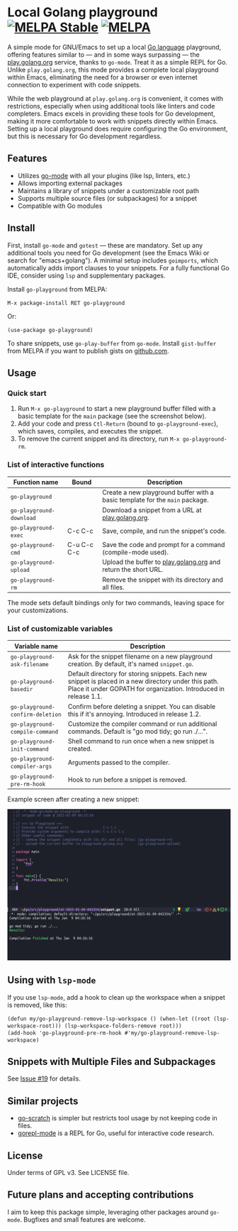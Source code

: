 <!--*- mode:markdown;mode:orgtbl;fill-column:99 -*-->
# Local Golang playground [![MELPA Stable](https://stable.melpa.org/packages/go-playground-badge.svg)](https://stable.melpa.org/#/go-playground) [![MELPA](http://melpa.org/packages/go-playground-badge.svg)](http://melpa.org/#/go-playground)

A simple mode for GNU/Emacs to set up a local [Go language](http://go.dev) playground, offering
features similar to — and in some ways surpassing — the [play.golang.org](http://play.golang.org)
service, thanks to `go-mode`. Treat it as a simple REPL for Go. Unlike `play.golang.org`, this mode
provides a complete local playground within Emacs, eliminating the need for a browser or even
internet connection to experiment with code snippets.

While the web playground at `play.golang.org` is convenient, it comes with restrictions, especially
when using additional tools like linters and code completers. Emacs excels in providing these
tools for Go development, making it more comfortable to work with snippets directly within Emacs.
Setting up a local playground does require configuring the Go environment, but this is necessary
for Go development regardless.

## Features
- Utilizes [go-mode](https://github.com/dominikh/go-mode.el) with all your plugins (like lsp,
  linters, etc.)
- Allows importing external packages
- Maintains a library of snippets under a customizable root path
- Supports multiple source files (or subpackages) for a snippet
- Compatible with Go modules

## Install
First, install `go-mode` and `gotest` — these are mandatory. Set up any additional tools you need for
Go development (see the Emacs Wiki or search for "emacs+golang"). A minimal setup includes
`goimports`, which automatically adds import clauses to your snippets. For a fully functional Go
IDE, consider using `lsp` and supplementary packages.

Install `go-playground` from MELPA:

	M-x package-install RET go-playground

Or:

```
(use-package go-playground)
```

To share snippets, use `go-play-buffer` from `go-mode`. Install `gist-buffer` from MELPA if you
want to publish gists on [github.com](http://github.com).

## Usage

### Quick start

1. Run `M-x go-playground` to start a new playground buffer filled with a basic template for the
   `main` package (see the screenshot below).
1. Add your code and press `Ctl-Return` (bound to `go-playground-exec`), which saves, compiles, and
   executes the snippet.
1. To remove the current snippet and its directory, run `M-x go-playground-rm`.

### List of interactive functions
| Function name            | Bound       | Description                                                                              |
|--------------------------|-------------|------------------------------------------------------------------------------------------|
| `go-playground`          |             | Create a new playground buffer with a basic template for the `main` package.             |
| `go-playground-download` |             | Download a snippet from a URL at [play.golang.org](http://play.golang.org).              |
| `go-playground-exec`     | C-c C-c     | Save, compile, and run the snippet's code.                                               |
| `go-playground-cmd`      | C-u C-c C-c | Save the code and prompt for a command (compile-mode used).                              |
| `go-playground-upload`   |             | Upload the buffer to [play.golang.org](http://play.golang.org) and return the short URL. |
| `go-playground-rm`       |             | Remove the snippet with its directory and all files.                                     |

The mode sets default bindings only for two commands, leaving space for your customizations.

### List of customizable variables
| Variable name                    | Description                                                                                                                                                               |
|----------------------------------|---------------------------------------------------------------------------------------------------------------------------------------------------------------------------|
| `go-playground-ask-filename`     | Ask for the snippet filename on a new playground creation. By default, it's named `snippet.go`.                                                                           |
| `go-playground-basedir`          | Default directory for storing snippets. Each new snippet is placed in a new directory under this path. Place it under GOPATH for organization. Introduced in release 1.1. |
| `go-playground-confirm-deletion` | Confirm before deleting a snippet. You can disable this if it's annoying. Introduced in release 1.2.                                                                      |
| `go-playground-compile-command`  | Customize the compiler command or run additional commands. Default is "go mod tidy; go run ./...".                                                                        |
| `go-playground-init-command`     | Shell command to run once when a new snippet is created.                                                                                                                  |
| `go-playground-compiler-args`    | Arguments passed to the compiler.                                                                                                                                         |
| `go-playground-pre-rm-hook`      | Hook to run before a snippet is removed.                                                                                                                                  |

Example screen after creating a new snippet:

![screenshot](playground-screenshot.png)

## Using with `lsp-mode`
If you use `lsp-mode`, add a hook to clean up the workspace when a snippet is removed, like this:
```
(defun my/go-playground-remove-lsp-workspace () (when-let ((root (lsp-workspace-root))) (lsp-workspace-folders-remove root)))
(add-hook 'go-playground-pre-rm-hook #'my/go-playground-remove-lsp-workspace)
```
## Snippets with Multiple Files and Subpackages

See [Issue #19](https://github.com/grafov/go-playground/issues/19) for details.

## Similar projects

- [go-scratch](https://github.com/shosti/go-scratch.el) is simpler but restricts tool usage by not
  keeping code in files.
- [gorepl-mode](https://github.com/manute/gorepl-mode) is a REPL for Go, useful for interactive
  code research.

## License

Under terms of GPL v3. See LICENSE file.

## Future plans and accepting contributions

I aim to keep this package simple, leveraging other packages around `go-mode`. Bugfixes and small features are welcome.
